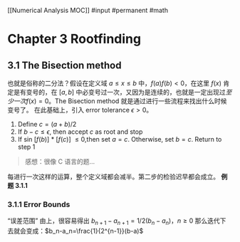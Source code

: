 [[Numerical Analysis MOC]]
#input #permanent #math 
# Chapter 3 Rootfinding
## 3.1 The Bisection method
也就是俗称的二分法？假设在定义域 $a\leq x \leq b$ 中，$f(a)f(b)<0$，在这里 $f(x)$ 肯定是有变号的，在 $[a,b]$ 中必变号过一次，又因为是连续的，也就是一定出现过*至少一次*$f(x)=0$。The Bisection method 就是通过进行一些流程来找出什么时候变号了。
在此基础上，引入 error tolerance $\epsilon>0$。
1. Define $c=(a+b)/2$
2. If $b-c \leq \epsilon$, then accept $c$ as root and stop
3. If sin $[f(b)]$ * $[f(c)]$  $\leq 0$,then set $a=c$. Otherwise, set $b=c$. Return to step 1
>感想：很像 C 语言的题...

每进行一次这样的运算，整个定义域都会减半。第二步的检验迟早都会成立。
**例题 3.1.1**
### 3.1.1 Error Bounds
“误差范围”
由上，很容易得出 $b_{n+1}-a_{n+1}=1/2(b_n-a_n)$，$n \geq 0$
那么迭代下去就会变成：$b_n-a_n=\frac{1}{2^{n-1}}(b-a)$


